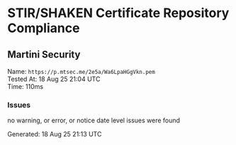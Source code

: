 # STIR/SHAKEN Certificate Repository Compliance

## Martini Security

Name: `https://p.mtsec.me/2e5a/Wa6LpaHGgVkn.pem`\
Tested At: 18 Aug 25 21:04 UTC\
Time: 110ms

### Issues

no warning, or error, or notice date level issues were found

Generated: 18 Aug 25 21:13 UTC